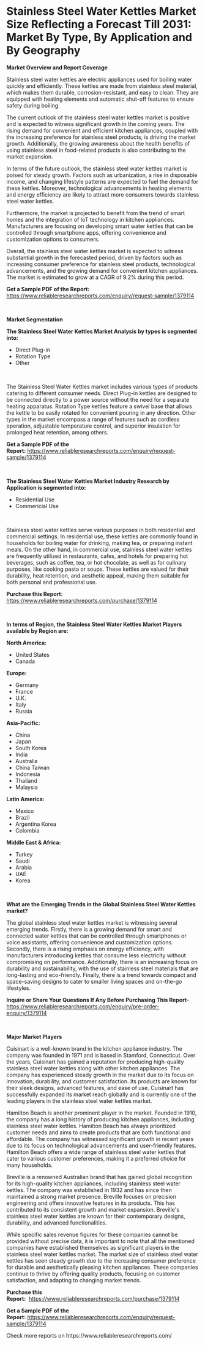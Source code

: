 <p><h1>Stainless Steel Water Kettles Market Size Reflecting a Forecast Till 2031: Market By Type, By Application and By Geography</h1></p><p><strong>Market Overview and Report Coverage</strong></p>
<p><p>Stainless steel water kettles are electric appliances used for boiling water quickly and efficiently. These kettles are made from stainless steel material, which makes them durable, corrosion-resistant, and easy to clean. They are equipped with heating elements and automatic shut-off features to ensure safety during boiling.</p><p>The current outlook of the stainless steel water kettles market is positive and is expected to witness significant growth in the coming years. The rising demand for convenient and efficient kitchen appliances, coupled with the increasing preference for stainless steel products, is driving the market growth. Additionally, the growing awareness about the health benefits of using stainless steel in food-related products is also contributing to the market expansion.</p><p>In terms of the future outlook, the stainless steel water kettles market is poised for steady growth. Factors such as urbanization, a rise in disposable income, and changing lifestyle patterns are expected to fuel the demand for these kettles. Moreover, technological advancements in heating elements and energy efficiency are likely to attract more consumers towards stainless steel water kettles.</p><p>Furthermore, the market is projected to benefit from the trend of smart homes and the integration of IoT technology in kitchen appliances. Manufacturers are focusing on developing smart water kettles that can be controlled through smartphone apps, offering convenience and customization options to consumers.</p><p>Overall, the stainless steel water kettles market is expected to witness substantial growth in the forecasted period, driven by factors such as increasing consumer preference for stainless steel products, technological advancements, and the growing demand for convenient kitchen appliances. The market is estimated to grow at a CAGR of 9.2% during this period.</p></p>
<p><strong>Get a Sample PDF of the Report:</strong> <a href="https://www.reliableresearchreports.com/enquiry/request-sample/1379114">https://www.reliableresearchreports.com/enquiry/request-sample/1379114</a></p>
<p>&nbsp;</p>
<p><strong>Market Segmentation</strong></p>
<p><strong>The Stainless Steel Water Kettles Market Analysis by types is segmented into:</strong></p>
<p><ul><li>Direct Plug-in</li><li>Rotation Type</li><li>Other</li></ul></p>
<p>&nbsp;</p>
<p><p>The Stainless Steel Water Kettles market includes various types of products catering to different consumer needs. Direct Plug-in kettles are designed to be connected directly to a power source without the need for a separate heating apparatus. Rotation Type kettles feature a swivel base that allows the kettle to be easily rotated for convenient pouring in any direction. Other types in the market encompass a range of features such as cordless operation, adjustable temperature control, and superior insulation for prolonged heat retention, among others.</p></p>
<p><strong>Get a Sample PDF of the Report:</strong>&nbsp;<a href="https://www.reliableresearchreports.com/enquiry/request-sample/1379114">https://www.reliableresearchreports.com/enquiry/request-sample/1379114</a></p>
<p>&nbsp;</p>
<p><strong>The Stainless Steel Water Kettles Market Industry Research by Application is segmented into:</strong></p>
<p><ul><li>Residential Use</li><li>Commericial Use</li></ul></p>
<p>&nbsp;</p>
<p><p>Stainless steel water kettles serve various purposes in both residential and commercial settings. In residential use, these kettles are commonly found in households for boiling water for drinking, making tea, or preparing instant meals. On the other hand, in commercial use, stainless steel water kettles are frequently utilized in restaurants, cafes, and hotels for preparing hot beverages, such as coffee, tea, or hot chocolate, as well as for culinary purposes, like cooking pasta or soups. These kettles are valued for their durability, heat retention, and aesthetic appeal, making them suitable for both personal and professional use.</p></p>
<p><strong>Purchase this Report:</strong>&nbsp; <a href="https://www.reliableresearchreports.com/purchase/1379114">https://www.reliableresearchreports.com/purchase/1379114</a></p>
<p>&nbsp;</p>
<p><strong>In terms of Region, the Stainless Steel Water Kettles Market Players available by Region are:</strong></p>
<p>
    <p> <strong> North America: </strong>
        <ul>
            <li>United States</li>
            <li>Canada</li>
        </ul>
        </p> 
    <p> <strong> Europe: </strong>
        <ul>
            <li>Germany</li>
            <li>France</li>
            <li>U.K.</li>
            <li>Italy</li>
            <li>Russia</li>
        </ul>
        </p> 
    <p> <strong> Asia-Pacific: </strong>
        <ul>
            <li>China</li>
            <li>Japan</li>
            <li>South Korea</li>
            <li>India</li>
            <li>Australia</li>
            <li>China Taiwan</li>
            <li>Indonesia</li>
            <li>Thailand</li>
            <li>Malaysia</li>
        </ul>
        </p> 
    <p> <strong> Latin America: </strong>
        <ul>
            <li>Mexico</li>
            <li>Brazil</li>
            <li>Argentina Korea</li>
            <li>Colombia</li>
        </ul>
        </p> 
    <p> <strong> Middle East & Africa: </strong>
        <ul>
            <li>Turkey</li>
            <li>Saudi</li>
            <li>Arabia</li>
            <li>UAE</li>
            <li>Korea</li>
        </ul>
    </p>
    </p>
<p>&nbsp;</p>
<p><strong>What are the Emerging Trends in the Global Stainless Steel Water Kettles market?</strong></p>
<p><p>The global stainless steel water kettles market is witnessing several emerging trends. Firstly, there is a growing demand for smart and connected water kettles that can be controlled through smartphones or voice assistants, offering convenience and customization options. Secondly, there is a rising emphasis on energy efficiency, with manufacturers introducing kettles that consume less electricity without compromising on performance. Additionally, there is an increasing focus on durability and sustainability, with the use of stainless steel materials that are long-lasting and eco-friendly. Finally, there is a trend towards compact and space-saving designs to cater to smaller living spaces and on-the-go lifestyles.</p></p>
<p><strong>Inquire or Share Your Questions If Any Before Purchasing This Report</strong>- <a href="https://www.reliableresearchreports.com/enquiry/pre-order-enquiry/1379114">https://www.reliableresearchreports.com/enquiry/pre-order-enquiry/1379114</a></p>
<p>&nbsp;</p>
<p><strong>Major Market Players</strong></p>
<p><p>Cuisinart is a well-known brand in the kitchen appliance industry. The company was founded in 1971 and is based in Stamford, Connecticut. Over the years, Cuisinart has gained a reputation for producing high-quality stainless steel water kettles along with other kitchen appliances. The company has experienced steady growth in the market due to its focus on innovation, durability, and customer satisfaction. Its products are known for their sleek designs, advanced features, and ease of use. Cuisinart has successfully expanded its market reach globally and is currently one of the leading players in the stainless steel water kettles market. </p><p>Hamilton Beach is another prominent player in the market. Founded in 1910, the company has a long history of producing kitchen appliances, including stainless steel water kettles. Hamilton Beach has always prioritized customer needs and aims to create products that are both functional and affordable. The company has witnessed significant growth in recent years due to its focus on technological advancements and user-friendly features. Hamilton Beach offers a wide range of stainless steel water kettles that cater to various customer preferences, making it a preferred choice for many households.</p><p>Breville is a renowned Australian brand that has gained global recognition for its high-quality kitchen appliances, including stainless steel water kettles. The company was established in 1932 and has since then maintained a strong market presence. Breville focuses on precision engineering and offers innovative features in its products. This has contributed to its consistent growth and market expansion. Breville's stainless steel water kettles are known for their contemporary designs, durability, and advanced functionalities.</p><p>While specific sales revenue figures for these companies cannot be provided without precise data, it is important to note that all the mentioned companies have established themselves as significant players in the stainless steel water kettles market. The market size of stainless steel water kettles has seen steady growth due to the increasing consumer preference for durable and aesthetically pleasing kitchen appliances. These companies continue to thrive by offering quality products, focusing on customer satisfaction, and adapting to changing market trends.</p></p>
<p><strong>Purchase this Report:</strong>&nbsp;&nbsp;<a href="https://www.reliableresearchreports.com/purchase/1379114">https://www.reliableresearchreports.com/purchase/1379114</a></p>
<p></p>
<p><strong>Get a Sample PDF of the Report:</strong>&nbsp;<a href="https://www.reliableresearchreports.com/enquiry/request-sample/1379114">https://www.reliableresearchreports.com/enquiry/request-sample/1379114</a></p>
<p>Check more reports on https://www.reliableresearchreports.com/</p>